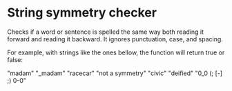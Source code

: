 # String symmetry checker
Checks if a word or sentence is spelled the same way both reading it forward and reading it backward.
It ignores punctuation, case, and spacing.

For example, with strings like the ones bellow, the function will return true or false:

"madam"
"_madam"
"racecar"
"not a symmetry"
"civic"
"deified"
"0_0 (; [-] ;) 0-0"
